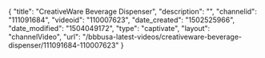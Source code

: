 {
    "title": "CreativeWare Beverage Dispenser",
    "description": "",
    "channelid": "111091684",
    "videoid": "110007623",
    "date_created": "1502525966",
    "date_modified": "1504049172",
    "type": "captivate",
    "layout": "channelVideo",
    "url": "\/bbbusa-latest-videos\/creativeware-beverage-dispenser\/111091684-110007623"
}